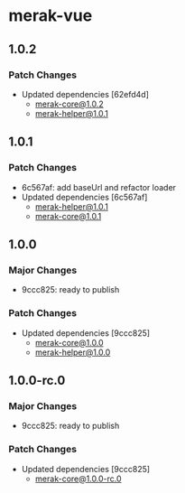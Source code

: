# merak-vue

## 1.0.2

### Patch Changes

- Updated dependencies [62efd4d]
  - merak-core@1.0.2
  - merak-helper@1.0.1

## 1.0.1

### Patch Changes

- 6c567af: add baseUrl and refactor loader
- Updated dependencies [6c567af]
  - merak-helper@1.0.1
  - merak-core@1.0.1

## 1.0.0

### Major Changes

- 9ccc825: ready to publish

### Patch Changes

- Updated dependencies [9ccc825]
  - merak-core@1.0.0
  - merak-helper@1.0.0

## 1.0.0-rc.0

### Major Changes

- 9ccc825: ready to publish

### Patch Changes

- Updated dependencies [9ccc825]
  - merak-core@1.0.0-rc.0
